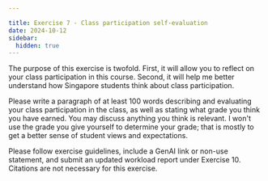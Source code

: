 ```yaml
---

title: Exercise 7 - Class participation self-evaluation
date: 2024-10-12
sidebar:
  hidden: true
---
```


The purpose of this exercise is twofold. First, it will allow you to reflect on your class participation in this course. Second, it will help me better understand how Singapore students think about class participation.

Please write a paragraph of at least 100 words describing and evaluating your class participation in the class, as well as stating what grade you think you have earned. You may discuss anything you think is relevant. I won't use the grade you give yourself to determine your grade; that is mostly to get a better sense of student views and expectations.

Please follow exercise guidelines, include a  GenAI link or non-use statement, and submit an updated workload report under Exercise 10. Citations are not necessary for this exercise.
